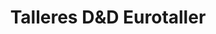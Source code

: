 ---
title: "Talleres D&D Eurotaller"
url: /alicante/talleres-dundd-eurotaller/
shop: Autowerkstatt
---